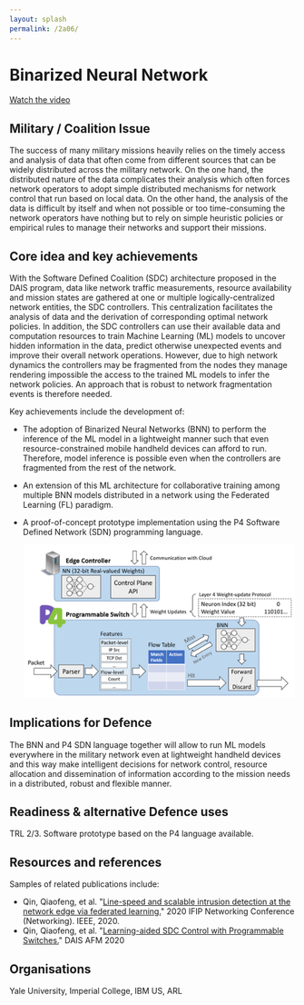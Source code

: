 ```yaml
---
layout: splash
permalink: /2a06/
---
```


# Binarized Neural Network

[Watch the video](https://ibm.box.com/v/Showcase-2a06-video)

## Military / Coalition Issue
The success of many military missions heavily relies on the timely access and analysis of data that often come from different sources that can be  widely distributed across the military network.  On the one hand, the distributed nature of the data complicates their analysis which often forces network operators to adopt simple distributed mechanisms for network control that run based on local data. On the other hand, the analysis of the data is difficult by itself and when not possible or too time-consuming the network operators have nothing but to rely on simple heuristic policies or empirical rules to manage their networks and support their missions. 

## Core idea and key achievements
With the Software Defined Coalition (SDC) architecture proposed in the DAIS program, data like network traffic measurements, resource availability and mission states are gathered at one or multiple logically-centralized network entities, the SDC controllers. This centralization facilitates the analysis of data and the derivation of corresponding optimal network policies. In addition, the SDC controllers can use their available data and computation resources to train Machine Learning (ML) models to uncover hidden information in the data, predict otherwise unexpected events and improve their overall network operations. However, due to high network dynamics the controllers may be fragmented from the nodes they manage rendering impossible the access to the trained ML models to infer the network policies. An approach that is robust to network fragmentation events is therefore needed.

Key achievements include the development of: 
- The adoption of Binarized Neural Networks (BNN) to perform the inference of the ML model in a lightweight manner such that even  resource-constrained mobile handheld devices can afford to run. Therefore, model inference is possible even when the controllers are fragmented from the rest of the network.  
- An extension of this ML architecture for collaborative training among multiple BNN models distributed in a network using the Federated Learning (FL) paradigm.
- A proof-of-concept prototype implementation using the P4 Software Defined Network (SDN) programming language.

  ![image info](/dais/achievements/images/2a06-figure1.png)

## Implications for Defence
The BNN and P4 SDN language together will allow to run ML models everywhere in the military network even at lightweight handheld devices and this way make intelligent decisions for network control, resource allocation and dissemination of information according to the mission needs in a distributed, robust and flexible manner. 

## Readiness & alternative Defence uses
TRL 2/3. Software prototype based on the P4 language available. 

## Resources and references
Samples of related publications include: 
* Qin, Qiaofeng, et al. "[Line-speed and scalable intrusion detection at the network edge via federated learning.](/doc-5934/)" 2020 IFIP Networking Conference (Networking). IEEE, 2020.
* Qin, Qiaofeng, et al. "[Learning-aided SDC Control with Programmable Switches.](/doc-6107/)" DAIS AFM 2020

## Organisations
Yale University, Imperial College, IBM US, ARL
